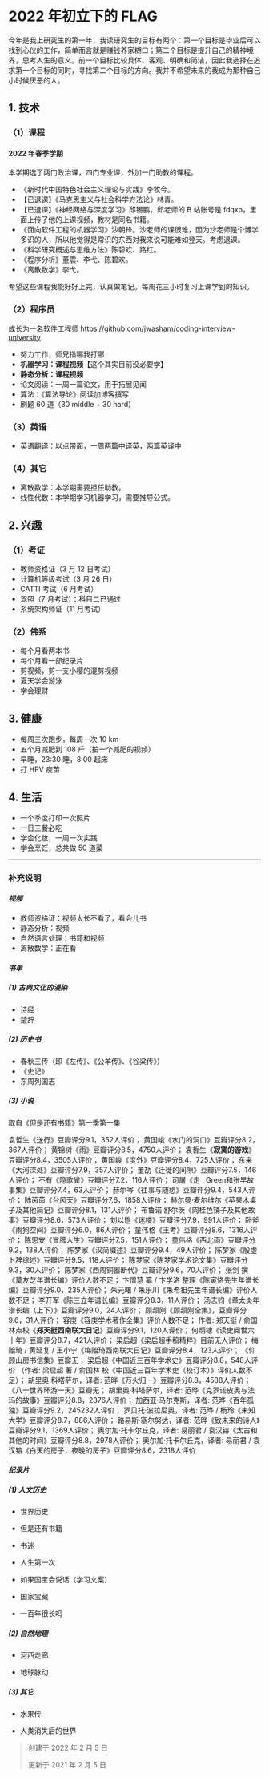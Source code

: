 # 2022 年初立下的 FLAG

今年是我上研究生的第一年，我读研究生的目标有两个：第一个目标是毕业后可以找到心仪的工作，简单而言就是赚钱养家糊口；第二个目标是提升自己的精神境界，思考人生的意义。前一个目标比较具体、客观、明确和简洁，因此我选择在追求第一个目标的同时，寻找第二个目标的方向。我并不希望未来的我成为那种自己小时候厌恶的人。

## 1. 技术

### （1）课程

#### 2022 年春季学期

本学期选了两门政治课，四门专业课，外加一门助教的课程。

- 《新时代中国特色社会主义理论与实践》李牧今。
- 【已退课】《马克思主义与社会科学方法论》林青。
- 【已退课】《神经网络与深度学习》邱锡鹏。邱老师的 B 站账号是 fdqxp，里面上传了他的上课视频，教材是同名书籍。
- 《面向软件工程的机器学习》沙朝锋。沙老师的课很难，因为沙老师是个博学多识的人，所以他觉得是常识的东西对我来说可能难如登天。考虑退课。
- 《科学研究概述与思维方法》陈碧欢、路红。
- 《程序分析》董震、李弋、陈碧欢。
- 《离散数学》李弋。

希望这些课程我能好好上完，认真做笔记。每周花三小时复习上课学到的知识。

### （2）程序员

成长为一名软件工程师 https://github.com/jwasham/coding-interview-university

- 努力工作，师兄指哪我打哪
- **机器学习：课程视频**【这个其实目前没必要学】
- **静态分析：课程视频**
- 论文阅读：一周一篇论文，用于拓展见闻
- 算法：《算法导论》阅读加博客撰写
- 刷题 60 道（30 middle + 30 hard）

### （3）英语

- 英语翻译：以点带面，一周两篇中译英，两篇英译中

### （4）其它

- 离散数学：本学期需要担任助教。
- 线性代数：本学期学习机器学习，需要推导公式。

## 2. 兴趣

### （1）考证

- 教师资格证（3 月 12 日考试）
- 计算机等级考试（3 月 26 日）
- CATTI 考试（6 月考试）
- 驾照（7 月考试）：科目二已通过
- 系统架构师证（11 月考试）

### （2）佛系

- 每个月看两本书
- 每个月看一部纪录片
- 剪视频，剪一支小樱的混剪视频
- 夏天学会游泳
- 学会理财

## 3. 健康

- 每周三次跑步，每周一次 10 km
- 五个月减肥到 108 斤（拍一个减肥的视频）
- 早睡，23:30 睡，8:00 起床
- 打 HPV 疫苗

## 4. 生活

- 一个季度打印一次照片
- 一日三餐必吃
- 学会化妆，一周一次实践
- 学会烹饪，总共做 50 道菜

<hr>

### 补充说明

#### *视频*

- 教师资格证：视频太长不看了，看会儿书
- 静态分析：视频
- 自然语言处理：书籍和视频
- 离散数学：正在看

#### *书单*

##### (1) 古典文化的浸染

- 诗经
- 楚辞

##### (2) 历史书

- 春秋三传（即《左传》、《公羊传》、《谷梁传》）
- 《史记》
- 东周列国志

##### (3) 小说

取自《但是还有书籍》第一季第一集

袁哲生《送行》豆瓣评分9.1，352人评价；
黄国峻《水门的洞口》豆瓣评分8.2，367人评价；
黄锦树《雨》豆瓣评分8.5，4750人评价；
袁哲生《**寂寞的游戏**》豆瓣评分8.4，3505人评价；
黄国峻《度外》豆瓣评分8.4，725人评价；
东来《大河深处》豆瓣评分7.9，357人评价；
董劼《迁徙的间隙》豆瓣评分7.5，146人评价；
不有《隐歌雀》豆瓣评分7.2，116人评价；
司屠《走 : Green和张早故事集》豆瓣评分7.4，63人评价；
赫尔岑《往事与随想》豆瓣评分9.4，543人评价；
陆茵茵《台风天》豆瓣评分7.6，1858人评价；
赫尔曼·麦尔维尔《苹果木桌子及其他简记》豆瓣评分8.1，131人评价；
布鲁诺·舒尔茨《肉桂色铺子及其他故事》豆瓣评分8.6，573人评价；
刘以鬯《迷楼》豆瓣评分7.9，991人评价；
卧斧《雨狗空间》豆瓣评分6.0，86人评价；
童伟格《王考》豆瓣评分8.6，1316人评价；
陈思安《冒牌人生》豆瓣评分7.5，151人评价；
童伟格《西北雨》豆瓣评分9.2，138人评价；
陈梦家《汉简缀述》豆瓣评分9.4，49人评价；
陈梦家《殷虚卜辞综述》豆瓣评分9.5，118人评价；
陈梦家《陈梦家学术论文集》豆瓣评分9.3，30人评价；
陈梦家《西周铜器断代》豆瓣评分9.6，70人评价；
张剑 撰《莫友芝年谱长编》评价人数不足；
卞僧慧 纂 / 卞学洛 整理《陈寅恪先生年谱长编》豆瓣评分9.0，235人评价；
朱元曙 / 朱乐川《朱希祖先生年谱长编》评价人数不足；
李开军《陈三立年谱长编》豆瓣评分8.3，11人评价；
汤志钧《章太炎年谱长编（上下）》豆瓣评分9.0，24人评价；
顾颉刚《顾颉刚全集》，豆瓣评分9.6，31人评价；
容庚《容庚学术著作全集》评价人数不足；
作者: 郑天挺 / 俞国林点校《**郑天挺西南联大日记**》豆瓣评分9.1，120人评价；
何炳棣《读史阅世六十年》豆瓣评分8.7，421人评价；
梁启超《梁启超手稿精粹》目前无人评价；
梅贻琦 / 黄延复 / 王小宁《梅贻琦西南联大日记》豆瓣评分8.4，123人评价；
《仰顾山房书信集》豆瓣无；
梁启超《中国近三百年学术史》豆瓣评分8.8，548人评价
（作者: 梁启超 著 / 俞国林 校《中国近三百年学术史（校订本）》评价人数不足）；
胡里奥·科塔萨尔，译者:  范晔《万火归一》豆瓣评分8.8，4588人评价；
《八十世界环游一天》豆瓣无；
胡里奥·科塔萨尔，译者:  范晔《克罗诺皮奥与法玛的故事》豆瓣评分8.8，2876人评价；
加西亚·马尔克斯，译者:  范晔《百年孤独》豆瓣评分9.2，245232人评价；
罗贝托·波拉尼奥，译者:  范晔 / 杨玲《未知大学》豆瓣评分8.7，886人评价；
路易斯·塞尔努达，译者:  范晔《致未来的诗人》豆瓣评分9.1，1369人评价；
奥尔加·托卡尔丘克，译者: 易丽君 / 袁汉镕《太古和其他的时间》豆瓣评分8.8，2978人评价；
奥尔加·托卡尔丘克，译者: 易丽君 / 袁汉镕《白天的房子，夜晚的房子》豆瓣评分8.6，2318人评价



#### *纪录片*

##### (1) 人文历史

- 世界历史

- 但是还有书籍

- 书迷

- 人生第一次

- 如果国宝会说话（学习文案）

- 国家宝藏

- 一百年很长吗



##### (2) 自然地理

- 河西走廊

- 地球脉动



##### (3) 其它

- 水果传

- 人类消失后的世界





> 创建于 2022 年 2 月 5 日
>
> 更新于 2021 年 2 月 5 日

